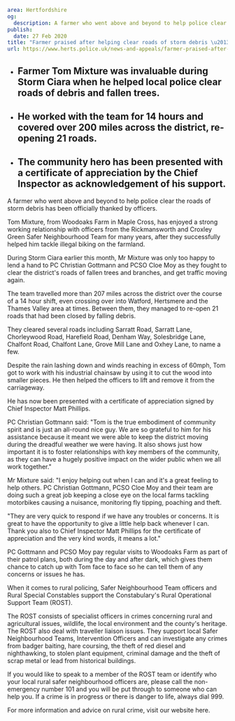 ```yaml
area: Hertfordshire
og:
  description: A farmer who went above and beyond to help police clear the roads of storm debris has been officially thanked by officers.
publish:
  date: 27 Feb 2020
title: "Farmer praised after helping clear roads of storm debris \u2013 Three Rivers"
url: https://www.herts.police.uk/news-and-appeals/farmer-praised-after-helping-clear-roads-of-storm-debris-three-rivers-1461c
```

* ## Farmer Tom Mixture was invaluable during Storm Ciara when he helped local police clear roads of debris and fallen trees.

 * ## He worked with the team for 14 hours and covered over 200 miles across the district, re-opening 21 roads.

 * ## The community hero has been presented with a certificate of appreciation by the Chief Inspector as acknowledgement of his support.

A farmer who went above and beyond to help police clear the roads of storm debris has been officially thanked by officers.

Tom Mixture, from Woodoaks Farm in Maple Cross, has enjoyed a strong working relationship with officers from the Rickmansworth and Croxley Green Safer Neighbourhood Team for many years, after they successfully helped him tackle illegal biking on the farmland.

During Storm Ciara earlier this month, Mr Mixture was only too happy to lend a hand to PC Christian Gottmann and PCSO Cloe Moy as they fought to clear the district's roads of fallen trees and branches, and get traffic moving again.

The team travelled more than 207 miles across the district over the course of a 14 hour shift, even crossing over into Watford, Hertsmere and the Thames Valley area at times. Between them, they managed to re-open 21 roads that had been closed by falling debris.

They cleared several roads including Sarratt Road, Sarratt Lane, Chorleywood Road, Harefield Road, Denham Way, Solesbridge Lane, Chalfont Road, Chalfont Lane, Grove Mill Lane and Oxhey Lane, to name a few.

Despite the rain lashing down and winds reaching in excess of 60mph, Tom got to work with his industrial chainsaw by using it to cut the wood into smaller pieces. He then helped the officers to lift and remove it from the carriageway.

He has now been presented with a certificate of appreciation signed by Chief Inspector Matt Phillips.

PC Christian Gottmann said: "Tom is the true embodiment of community spirit and is just an all-round nice guy. We are so grateful to him for his assistance because it meant we were able to keep the district moving during the dreadful weather we were having. It also shows just how important it is to foster relationships with key members of the community, as they can have a hugely positive impact on the wider public when we all work together."

Mr Mixture said: "I enjoy helping out when I can and it's a great feeling to help others. PC Christian Gottmann, PCSO Cloe Moy and their team are doing such a great job keeping a close eye on the local farms tackling motorbikes causing a nuisance, monitoring fly tipping, poaching and theft.

"They are very quick to respond if we have any troubles or concerns. It is great to have the opportunity to give a little help back whenever I can. Thank you also to Chief Inspector Matt Phillips for the certificate of appreciation and the very kind words, it means a lot."

PC Gottmann and PCSO Moy pay regular visits to Woodoaks Farm as part of their patrol plans, both during the day and after dark, which gives them chance to catch up with Tom face to face so he can tell them of any concerns or issues he has.

When it comes to rural policing, Safer Neighbourhood Team officers and Rural Special Constables support the Constabulary's Rural Operational Support Team (ROST).

The ROST consists of specialist officers in crimes concerning rural and agricultural issues, wildlife, the local environment and the county's heritage. The ROST also deal with traveller liaison issues. They support local Safer Neighbourhood Teams, Intervention Officers and can investigate any crimes from badger baiting, hare coursing, the theft of red diesel and nighthawking, to stolen plant equipment, criminal damage and the theft of scrap metal or lead from historical buildings.

If you would like to speak to a member of the ROST team or identify who your local rural safer neighbourhood officers are, please call the non-emergency number 101 and you will be put through to someone who can help you. If a crime is in progress or there is danger to life, always dial 999.

For more information and advice on rural crime, visit our website here.
